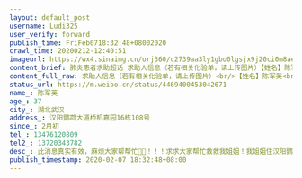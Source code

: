 ```yaml
---
layout: default_post
username: Ludi325
user_verify: forward
publish_time: FriFeb0718:32:48+08002020
crawl_time: 20200212-12:40:51
imageurl: https://wx4.sinaimg.cn/orj360/c2739aa3ly1gbo0lgsjx9j20ci0m8aes.jpg
content_brief: 肺炎患者求助超话 求助人信息（若有相关化验单，请上传图片）【姓名】陈军英【年龄】37【所在城市】湖北武汉【所在小区、社区】汉阳鹦鹉大道桥机嘉园16栋108号【患病时间】2月初【联系方式】13476120809【其他紧急联系人】13720343782【病情描述】此消息真实有效，麻烦大家帮帮忙🙏🙏 ...全文
content_full_raw: 求助人信息（若有相关化验单，请上传图片）<br/>【姓名】陈军英<br/>【年龄】37<br/>【所在城市】湖北武汉<br/>【所在小区、社区】汉阳鹦鹉大道桥机嘉园16栋108号<br/>【患病时间】2月初<br/>【联系方式】13476120809<br/>【其他紧急联系人】13720343782<br/><br/>【病情描述】此消息真实有效，麻烦大家帮帮忙🙏🙏！！！<br/>求求大家帮忙救救我姐姐！<br/>我姐姐住汉阳鹦鹉大道桥机嘉园16栋108号，三四十平米的一室一厅的廉租房。家里只有三口人，我姐姐，她9岁儿子，70多岁奶奶。我姐姐之前有发烧咳嗽发冷症状，反应给社区，社区一再劝不要去医院检查，说医院更危险。后症状加重，变成呕吐，浑身无力，社区还是劝不要去医院，也没其他任何措施。姐姐在我们劝说下强撑着去医院检查，结果是双肺感染了。但社区也只说上报了要等床位。前几日姐姐己经胸闷，心口痛，现虚弱的卧床不起了。今天得知己经尿血了。老人和孩子几天前也己出现干咳。到现在社区、社长热线、110、各种微信自助救助通道还是说继续排队等候。可再继续遥遥无期的等下下去人就要没有了，这个家就没有了。请大家帮忙转发救救我姐姐，救救这个家！<br/>我本人在盘龙城电话13720343782<br/>我姐姐电话13476120809<br/>.(现社区都不接电话，老人辗转找到社区，社区竟然是关门的)<adata-url="http://t.cn/R2WxQOQ"href="http://weibo.com/p/1001018008642010000000000"data-hide=""><spanclass='url-icon'><imgstyle='width:1rem;height:1rem'src='https://h5.sinaimg.cn/upload/2015/09/25/3/timeline_card_small_location_default.png'></span><spanclass="surl-text">武汉</span></a>
status_url: https://m.weibo.cn/status/4469400453042671
name_: 陈军英
age_: 37
city_: 湖北武汉
address_: 汉阳鹦鹉大道桥机嘉园16栋108号
since_: 2月初
tel_: 13476120809
tel2_: 13720343782
desc_: 此消息真实有效，麻烦大家帮帮忙🙏🙏！！！求求大家帮忙救救我姐姐！我姐姐住汉阳鹦鹉大道桥机嘉园16栋108号，三四十平米的一室一厅的廉租房。家里只有三口人，我姐姐，她9岁儿子，70多岁奶奶。我姐姐之前有发烧咳嗽发冷症状，反应给社区，社区一再劝不要去医院检查，说医院更危险。后症状加重，变成呕吐，浑身无力，社区还是劝不要去医院，也没其他任何措施。姐姐在我们劝说下强撑着去医院检查，结果是双肺感染了。但社区也只说上报了要等床位。前几日姐姐己经胸闷，心口痛，现虚弱的卧床不起了。今天得知己经尿血了。老人和孩子几天前也己出现干咳。到现在社区、社长热线、110、各种微信自助救助通道还是说继续排队等候。可再继续遥遥无期的等下下去人就要没有了，这个家就没有了。请大家帮忙转发救救我姐姐，救救这个家！我本人在盘龙城电话13720343782我姐姐电话13476120809.(现社区都不接电话，老人辗转找到社区，社区竟然是关门的)<adata-url="http//t.cn/R2WxQOQ"href="http//weibo.com/p/1001018008642010000000000"data-hide=""><spanclass='url-icon'><imgstyle='width1rem;height1rem'src='https//h5.sinaimg.cn/upload/2015/09/25/3/timeline_card_small_location_default.png'></span><spanclass="surl-text">武汉</span></a>
publish_timestamp: 2020-02-07 18:32:48+08:00
---
```

